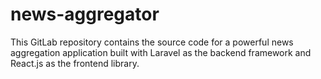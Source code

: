 # news-aggregator
This GitLab repository contains the source code for a powerful news aggregation application built with Laravel as the backend framework and React.js as the frontend library.
